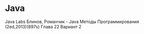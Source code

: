 # Java
Java Labs
Блинов, Романчик - Java Методы Программирования (2ed,2013)(897s)
Глава 22
Вариант 2
